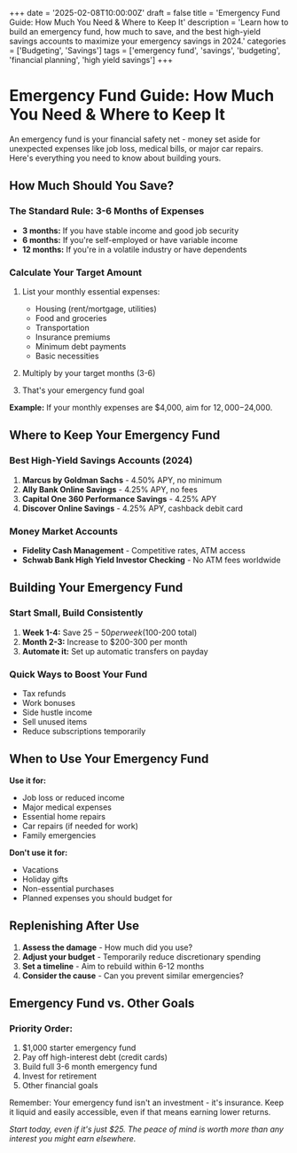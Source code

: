 +++
date = '2025-02-08T10:00:00Z'
draft = false
title = 'Emergency Fund Guide: How Much You Need & Where to Keep It'
description = 'Learn how to build an emergency fund, how much to save, and the best high-yield savings accounts to maximize your emergency savings in 2024.'
categories = ['Budgeting', 'Savings']
tags = ['emergency fund', 'savings', 'budgeting', 'financial planning', 'high yield savings']
+++

# Emergency Fund Guide: How Much You Need & Where to Keep It

An emergency fund is your financial safety net - money set aside for unexpected expenses like job loss, medical bills, or major car repairs. Here's everything you need to know about building yours.

## How Much Should You Save?

### The Standard Rule: 3-6 Months of Expenses
- **3 months:** If you have stable income and good job security
- **6 months:** If you're self-employed or have variable income
- **12 months:** If you're in a volatile industry or have dependents

### Calculate Your Target Amount
1. List your monthly essential expenses:
   - Housing (rent/mortgage, utilities)
   - Food and groceries
   - Transportation
   - Insurance premiums
   - Minimum debt payments
   - Basic necessities

2. Multiply by your target months (3-6)
3. That's your emergency fund goal

**Example:** If your monthly expenses are $4,000, aim for $12,000-$24,000.

## Where to Keep Your Emergency Fund

### Best High-Yield Savings Accounts (2024)
1. **Marcus by Goldman Sachs** - 4.50% APY, no minimum
2. **Ally Bank Online Savings** - 4.25% APY, no fees
3. **Capital One 360 Performance Savings** - 4.25% APY
4. **Discover Online Savings** - 4.25% APY, cashback debit card

### Money Market Accounts
- **Fidelity Cash Management** - Competitive rates, ATM access
- **Schwab Bank High Yield Investor Checking** - No ATM fees worldwide

## Building Your Emergency Fund

### Start Small, Build Consistently
1. **Week 1-4:** Save $25-50 per week ($100-200 total)
2. **Month 2-3:** Increase to $200-300 per month
3. **Automate it:** Set up automatic transfers on payday

### Quick Ways to Boost Your Fund
- Tax refunds
- Work bonuses
- Side hustle income
- Sell unused items
- Reduce subscriptions temporarily

## When to Use Your Emergency Fund

**Use it for:**
- Job loss or reduced income
- Major medical expenses
- Essential home repairs
- Car repairs (if needed for work)
- Family emergencies

**Don't use it for:**
- Vacations
- Holiday gifts
- Non-essential purchases
- Planned expenses you should budget for

## Replenishing After Use

1. **Assess the damage** - How much did you use?
2. **Adjust your budget** - Temporarily reduce discretionary spending
3. **Set a timeline** - Aim to rebuild within 6-12 months
4. **Consider the cause** - Can you prevent similar emergencies?

## Emergency Fund vs. Other Goals

### Priority Order:
1. $1,000 starter emergency fund
2. Pay off high-interest debt (credit cards)
3. Build full 3-6 month emergency fund
4. Invest for retirement
5. Other financial goals

Remember: Your emergency fund isn't an investment - it's insurance. Keep it liquid and easily accessible, even if that means earning lower returns.

*Start today, even if it's just $25. The peace of mind is worth more than any interest you might earn elsewhere.*
